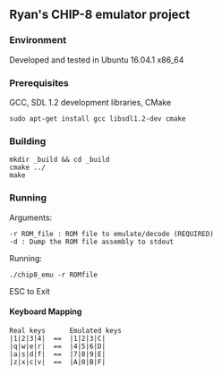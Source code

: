 ## Ryan's CHIP-8 emulator project

### Environment
Developed and tested in Ubuntu 16.04.1 x86_64

### Prerequisites
GCC, SDL 1.2 development libraries, CMake
```
sudo apt-get install gcc libsdl1.2-dev cmake
```

### Building
```
mkdir _build && cd _build
cmake ../
make
```

### Running
Arguments:
```
-r ROM_file : ROM file to emulate/decode (REQUIRED)
-d : Dump the ROM file assembly to stdout
```
Running:
```
./chip8_emu -r ROMfile
```

ESC to Exit

#### Keyboard Mapping
```
Real keys      Emulated keys
|1|2|3|4|  ==  |1|2|3|C|
|q|w|e|r|  ==  |4|5|6|D|
|a|s|d|f|  ==  |7|8|9|E|
|z|x|c|v|  ==  |A|0|B|F|
```
